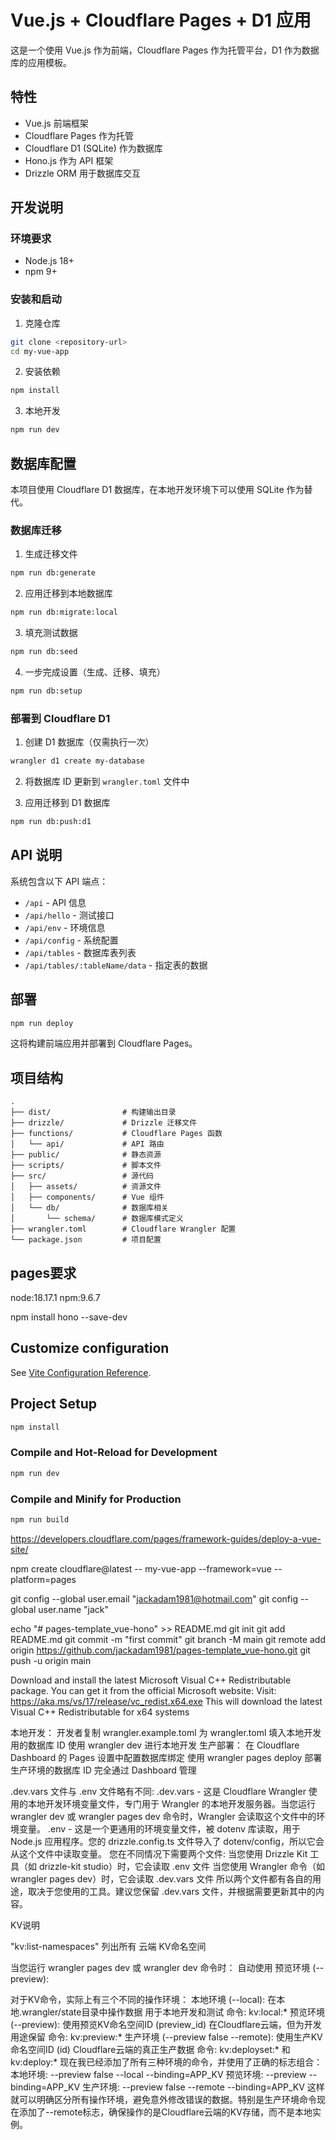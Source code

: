 # Vue.js + Cloudflare Pages + D1 应用

这是一个使用 Vue.js 作为前端，Cloudflare Pages 作为托管平台，D1 作为数据库的应用模板。

## 特性

- Vue.js 前端框架
- Cloudflare Pages 作为托管
- Cloudflare D1 (SQLite) 作为数据库 
- Hono.js 作为 API 框架
- Drizzle ORM 用于数据库交互

## 开发说明

### 环境要求

- Node.js 18+
- npm 9+

### 安装和启动

1. 克隆仓库
```bash
git clone <repository-url>
cd my-vue-app
```

2. 安装依赖
```bash
npm install
```

3. 本地开发
```bash
npm run dev
```

## 数据库配置

本项目使用 Cloudflare D1 数据库，在本地开发环境下可以使用 SQLite 作为替代。

### 数据库迁移

1. 生成迁移文件
```bash
npm run db:generate
```

2. 应用迁移到本地数据库
```bash
npm run db:migrate:local
```

3. 填充测试数据
```bash
npm run db:seed
```

4. 一步完成设置（生成、迁移、填充）
```bash
npm run db:setup
```

### 部署到 Cloudflare D1

1. 创建 D1 数据库（仅需执行一次）
```bash
wrangler d1 create my-database
```

2. 将数据库 ID 更新到 `wrangler.toml` 文件中

3. 应用迁移到 D1 数据库
```bash
npm run db:push:d1
```

## API 说明

系统包含以下 API 端点：

- `/api` - API 信息
- `/api/hello` - 测试接口
- `/api/env` - 环境信息
- `/api/config` - 系统配置
- `/api/tables` - 数据库表列表
- `/api/tables/:tableName/data` - 指定表的数据

## 部署

```bash
npm run deploy
```

这将构建前端应用并部署到 Cloudflare Pages。

## 项目结构

```
.
├── dist/                # 构建输出目录
├── drizzle/             # Drizzle 迁移文件
├── functions/           # Cloudflare Pages 函数
│   └── api/             # API 路由
├── public/              # 静态资源
├── scripts/             # 脚本文件
├── src/                 # 源代码
│   ├── assets/          # 资源文件
│   ├── components/      # Vue 组件
│   └── db/              # 数据库相关
│       └── schema/      # 数据库模式定义
├── wrangler.toml        # Cloudflare Wrangler 配置
└── package.json         # 项目配置
```

## pages要求
node:18.17.1
npm:9.6.7


npm install hono --save-dev


## Customize configuration

See [Vite Configuration Reference](https://vite.dev/config/).

## Project Setup

```sh
npm install
```

### Compile and Hot-Reload for Development

```sh
npm run dev
```

### Compile and Minify for Production

```sh
npm run build
```


https://developers.cloudflare.com/pages/framework-guides/deploy-a-vue-site/

npm create cloudflare@latest -- my-vue-app --framework=vue --platform=pages


git config --global user.email "jackadam1981@hotmail.com"
git config --global user.name "jack"

echo "# pages-template_vue-hono" >> README.md
git init
git add README.md
git commit -m "first commit"
git branch -M main
git remote add origin https://github.com/jackadam1981/pages-template_vue-hono.git
git push -u origin main

Download and install the latest Microsoft Visual C++ Redistributable package. You can get it from the official Microsoft website:
Visit: https://aka.ms/vs/17/release/vc_redist.x64.exe
This will download the latest Visual C++ Redistributable for x64 systems

本地开发：
开发者复制 wrangler.example.toml 为 wrangler.toml
填入本地开发用的数据库 ID
使用 wrangler dev 进行本地开发
生产部署：
在 Cloudflare Dashboard 的 Pages 设置中配置数据库绑定
使用 wrangler pages deploy 部署
生产环境的数据库 ID 完全通过 Dashboard 管理


.dev.vars 文件与 .env 文件略有不同:
.dev.vars - 这是 Cloudflare Wrangler 使用的本地开发环境变量文件，专门用于 Wrangler 的本地开发服务器。当您运行 wrangler dev 或 wrangler pages dev 命令时，Wrangler 会读取这个文件中的环境变量。
.env - 这是一个更通用的环境变量文件，被 dotenv 库读取，用于 Node.js 应用程序。您的 drizzle.config.ts 文件导入了 dotenv/config，所以它会从这个文件中读取变量。
您在不同情况下需要两个文件:
当您使用 Drizzle Kit 工具（如 drizzle-kit studio）时，它会读取 .env 文件
当您使用 Wrangler 命令（如 wrangler pages dev）时，它会读取 .dev.vars 文件
所以两个文件都有各自的用途，取决于您使用的工具。建议您保留 .dev.vars 文件，并根据需要更新其中的内容。

KV说明

"kv:list-namespaces"  列出所有 云端 KV命名空间

当您运行 wrangler pages dev 或 wrangler dev 命令时：
自动使用 预览环境 (--preview):



对于KV命令，实际上有三个不同的操作环境：
本地环境 (--local):
在本地.wrangler/state目录中操作数据
用于本地开发和测试
命令: kv:local:*
预览环境 (--preview):
使用预览KV命名空间ID (preview_id)
在Cloudflare云端，但为开发用途保留
命令: kv:preview:*
生产环境 (--preview false --remote):
使用生产KV命名空间ID (id)
Cloudflare云端的真正生产数据
命令: kv:deployset:* 和 kv:deploy:*
现在我已经添加了所有三种环境的命令，并使用了正确的标志组合：
本地环境: --preview false --local --binding=APP_KV
预览环境: --preview --binding=APP_KV
生产环境: --preview false --remote --binding=APP_KV
这样就可以明确区分所有操作环境，避免意外修改错误的数据。特别是生产环境命令现在添加了--remote标志，确保操作的是Cloudflare云端的KV存储，而不是本地实例。